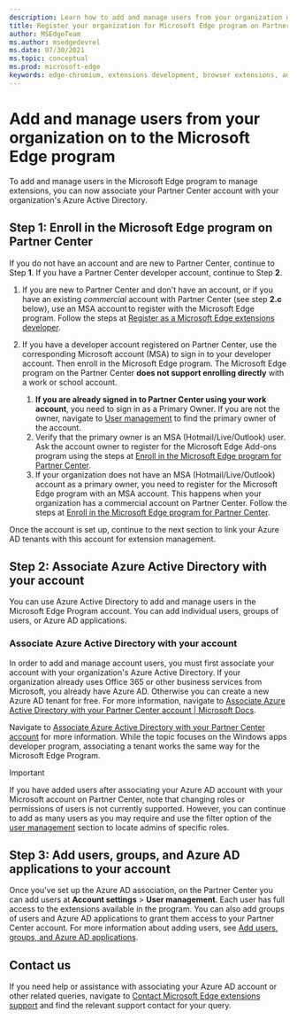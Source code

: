 ```yaml
---
description: Learn how to add and manage users from your organization on to the Microsoft Edge program
title: Register your organization for Microsoft Edge program on Partner Center
author: MSEdgeTeam
ms.author: msedgedevrel
ms.date: 07/30/2021
ms.topic: conceptual
ms.prod: microsoft-edge
keywords: edge-chromium, extensions development, browser extensions, add-ons, partner center, developer
---
```


# Add and manage users from your organization on to the Microsoft Edge program

To add and manage users in the Microsoft Edge program to manage extensions, you can now associate your Partner Center account with your organization's Azure Active Directory.

## Step 1: Enroll in the Microsoft Edge program on Partner Center

If you do not have an account and are new to Partner Center, continue to Step **1**. If you have a Partner Center developer account, continue to Step **2**.

1. If you are new to Partner Center and don't have an account, or if you have an existing _commercial_ account with Partner Center (see step **2.c** below), use an MSA account to register with the Microsoft Edge program. Follow the steps at [Register as a Microsoft Edge extensions developer][DeveloperRegistration]. 

1. If you have a developer account registered on Partner Center, use the corresponding Microsoft account (MSA) to sign in to your developer account. Then enroll in the Microsoft Edge program. The Microsoft Edge program on the Partner Center **does not support enrolling directly** with a work or school account. 
    1. **If you are already signed in to Partner Center using your work account**, you need to sign in as a Primary Owner. If you are not the owner, navigate to [User management][UserMGMT] to find the primary owner of the account.
    1. Verify that the primary owner is an MSA (Hotmail/Live/Outlook) user. Ask the account owner to register for the Microsoft Edge Add-ons program using the steps at [Enroll in the Microsoft Edge program for Partner Center][DeveloperRegistration].
    1. If your organization does not have an MSA (Hotmail/Live/Outlook) account as a primary owner, you need to register for the Microsoft Edge program with an MSA account. This happens when your organization has a commercial account on Partner Center. Follow the steps at [Enroll in the Microsoft Edge program for Partner Center][DeveloperRegistration].

Once the account is set up, continue to the next section to link your Azure AD tenants with this account for extension management.

## Step 2: Associate Azure Active Directory with your account

You can use Azure Active Directory to add and manage users in the Microsoft Edge Program account. You can add individual users, groups of users, or Azure AD applications. 

### Associate Azure Active Directory with your account

In order to add and manage account users, you must first associate your account with your organization's Azure Active Directory. If your organization already uses Office 365 or other business services from Microsoft, you already have Azure AD. Otherwise you can create a new Azure AD tenant for free. For more information, navigate to [Associate Azure Active Directory with your Partner Center account | Microsoft Docs][AssociateAzureADPCnew].

Navigate to [Associate Azure Active Directory with your Partner Center account][AssociateAzureADPC] for more information. While the topic focuses on the Windows apps developer program, associating a tenant works the same way for the Microsoft Edge Program.

> [!IMPORTANT]
> If you have added users after associating your Azure AD account with your Microsoft account on Partner Center, note that changing roles or permissions of users is not currently supported. However, you can continue to add as many users as you may require and use the filter option of the [user management][UserManagementPartnerCenter] section to locate admins of specific roles.

## Step 3: Add users, groups, and Azure AD applications to your account

Once you've set up the Azure AD association, on the Partner Center you can add users at **Account settings** > **User management**. Each user has full access to the extensions available in the program. You can also add groups of users and Azure AD applications to grant them access to your Partner Center account. For more information about adding users, see [Add users, groups, and Azure AD applications][AddAzure].

## Contact us 

If you need help or assistance with associating your Azure AD account or other related queries, navigate to [Contact Microsoft Edge extensions support][ContactEdgeExtensions] and find the relevant support contact for your query.


<!-- links -->

[AssociateAADWithPartnerCenterAccount]: https://docs.microsoft.com/windows/uwp/publish/associate-azure-ad-with-partner-center

[CreateNewAzureAD]: https://docs.microsoft.com/windows/uwp/publish/associate-azure-ad-with-partner-center#create-a-brand-new-azure-ad-to-associate-with-your-partner-center-account

[UserManagementPartnerCenter]: https://partner.microsoft.com/dashboard/account/v3/usermanagement

[AddAADUsersGroups]: https://docs.microsoft.com/windows/uwp/publish/add-users-groups-and-azure-ad-applications

[ContactEdgeExtensions]: ./contact-extensions-team.md "Contact Edge Extensions support | Microsoft Docs"

[WindowsCommunityEverythingAboutMicrosoftAccounts]:  https://community.windows.com/stories/everything-you-need-to-know-about-microsoft-accounts "Everything you need to know about Microsoft accounts | Windows Community"

[MicrosoftAccount]:  https://account.microsoft.com/account "Microsoft account"

[DeveloperRegistration]: ./create-dev-account.md "Register as a Microsoft Edge extensions developer | Microsoft Docs"

[AssociateAzureADPC]: /windows/uwp/publish/associate-azure-ad-with-partner-center "Associate Azure Active Directory with your Partner Center account | Microsoft Docs"

[AssociateAzureADPCnew]: /windows/uwp/publish/associate-azure-ad-with-partner-center#create-a-brand-new-azure-ad-to-associate-with-your-partner-center-account "Associate Azure Active Directory with your Partner Center account | Microsoft Docs"

[AddAzure]: /windows/uwp/publish/add-users-groups-and-azure-ad-applications "Add users, groups, and Azure AD applications | Microsoft Docs"

[UserMGMT]: https://partner.microsoft.com/dashboard/account/v3/usermanagement "Microsoft Partner Center | Account settings | User management"

